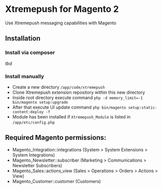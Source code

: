 # Xtremepush for Magento 2

Use Xtremepush messaging capabilities with Magento

## Installation

### Install via composer
*tbd*

### Install manually
- Create a new directory `/app/code/xtremepush`
- Clone Xtremepush extension repository within this new directory
- Inside root directory execute command `php -d memory_limit=-1 bin/magento setup:upgrade`
- After that execute UI update command `php bin/magento setup:static-content:deploy -f`
- Module has been installed if `Xtremepush_Module` is listed in `/app/etc/config.php`

## Required Magento permissions:
- Magento_Integration::integrations (System > System Extensions > System Integrations)
- Magento_Newsletter::subscriber (Marketing > Communications > Newsletter Subscribers)
- Magento_Sales::actions_view (Sales > Operations > Orders > Actions > View)
- Magento_Customer::customer (Customers)

